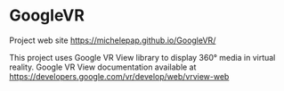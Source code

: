 # GoogleVR
Project web site <https://michelepap.github.io/GoogleVR/>

This project uses Google VR View library to display 360° media in virtual reality.
Google VR View documentation available at <https://developers.google.com/vr/develop/web/vrview-web>
